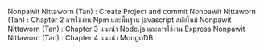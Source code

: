 Nonpawit Nittaworn (Tan) : Create Project and commit
Nonpawit Nittaworn (Tan) : Chapter 2 การใช้งาน Npm และพื้นฐาน javascript สมัยใหม่
Nonpawit Nittaworn (Tan) : Chapter 3 แนะนำ Node.js และการใช้งาน Express
Nonpawit Nittaworn (Tan) : Chapter 4 แนะนำ MongoDB